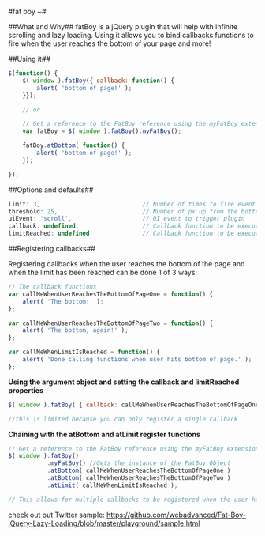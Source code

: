 #fat boy ~#

##What and Why##
fatBoy is a jQuery plugin that will help with infinite scrolling and lazy loading. Using it allows you to bind callbacks functions to fire when the user reaches the bottom of your page and more!


##Using it##
```javascript
$(function() {
	$( window ).fatBoy({ callback: function() {
		alert( 'bottom of page!' );
	}});

	// or

	// Get a reference to the FatBoy reference using the myFatBoy extension method and then call the atBottom function
	var fatBoy = $( window ).fatBoy().myFatBoy();

	fatBoy.atBottom( function() {
		alert( 'bottom of page!' );
	});

});
```


##Options and defaults##

```javascript
limit: 3,                             // Number of times to fire event (0 === unlimited)
threshold: 25,                        // Number of px up from the bottom of the page
uiEvent: 'scroll',                    // UI event to trigger plugin
callback: undefined,                  // Callback function to be executed when user reaches the bottom of the page
limitReached: undefined               // Callback function to be executed when limit is reached
```

##Registering callbacks##

Registering callbacks when the user reaches the bottom of the page and when the limit has been reached can be done 1 of 3 ways:

```javascript
// The callback functions
var callMeWhenUserReachesTheBottomOfPageOne = function() {
	alert( 'The bottom!' );
};

var callMeWhenUserReachesTheBottomOfPageTwo = function() {
	alert( 'The bottom, again!' );
};

var callMeWhenLimitIsReached = function() {
	alert( 'Done calling functions when user hits bottom of page.' );
};
```

**Using the argument object and setting the callback and limitReached properties**

```javascript
$( window ).fatBoy( { callback: callMeWhenUserReachesTheBottomOfPageOne, limitReached: callMeWhenLimitIsReached } );

//this is limited because you can only register a single callback
```

**Chaining with the atBottom and atLimit register functions**

```javascript
// Get a reference to the FatBoy reference using the myFatBoy extension method and then call the atBottom function
$( window ).fatBoy()
           .myFatBoy() //Gets the instance of the FatBoy Object
           .atBottom( callMeWhenUserReachesTheBottomOfPageOne )
           .atBottom( callMeWhenUserReachesTheBottomOfPageTwo )
           .atLimit( callMeWhenLimitIsReached );

// This allows for multiple callbacks to be registered when the user hits the bottom of the page and when the atBottom limit has been reached
```

check out out Twitter sample: https://github.com/webadvanced/Fat-Boy-jQuery-Lazy-Loading/blob/master/playground/sample.html